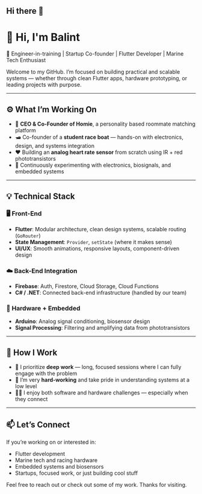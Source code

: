 ## Hi there 👋
# 👋 Hi, I'm Balint

🔧 Engineer-in-training | Startup Co-founder | Flutter Developer | Marine Tech Enthusiast

Welcome to my GitHub. I’m focused on building practical and scalable systems — whether through clean Flutter apps, hardware prototyping, or leading projects with purpose.

---

## ⚙️ What I’m Working On

- 💼 **CEO & Co-Founder of Homie**, a personality based roommate matching platform 
- 🛥️ Co-founder of a **student race boat** — hands-on with electronics, design, and systems integration
- ❤️ Building an **analog heart rate sensor** from scratch using IR + red phototransistors
- 🔬 Continuously experimenting with electronics, biosignals, and embedded systems

---

## 💡 Technical Stack

### 🖥️ Front-End
- **Flutter**: Modular architecture, clean design systems, scalable routing (`GoRouter`)
- **State Management**:  `Provider`, `setState` (where it makes sense)
- **UI/UX**: Smooth animations, responsive layouts, component-driven design

### ☁️ Back-End Integration
- **Firebase**: Auth, Firestore, Cloud Storage, Cloud Functions
- **C# / .NET**: Connected back-end infrastructure (handled by our team)

### 🔧 Hardware + Embedded
- **Arduino**: Analog signal conditioning, biosensor design
- **Signal Processing**: Filtering and amplifying data from phototransistors

---

## 🧠 How I Work

- 🧠 I prioritize **deep work** — long, focused sessions where I can fully engage with the problem
- 💪 I’m very **hard-working** and take pride in understanding systems at a low level  
- 👨‍🔧 I enjoy both software and hardware challenges — especially when they connect  

---

## 📫 Let’s Connect

If you’re working on or interested in:
- Flutter development
- Marine tech and racing hardware
- Embedded systems and biosensors
- Startups, focused work, or just building cool stuff

Feel free to reach out or check out some of my work. Thanks for visiting.
